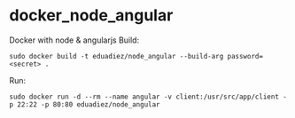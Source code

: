 # docker_node_angular
Docker with node &amp; angularjs
Build:
```
sudo docker build -t eduadiez/node_angular --build-arg password=<secret> .
```
Run:
```
sudo docker run -d --rm --name angular -v client:/usr/src/app/client -p 22:22 -p 80:80 eduadiez/node_angular
```
